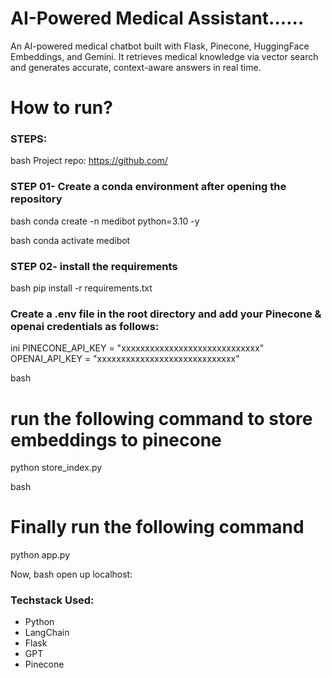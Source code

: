 # AI-Powered Medical Assistant......
An AI-powered medical chatbot built with Flask, Pinecone, HuggingFace Embeddings, and Gemini. It retrieves medical knowledge via vector search and generates accurate, context-aware answers in real time.


# How to run?
### STEPS:



bash
Project repo: https://github.com/

### STEP 01- Create a conda environment after opening the repository

bash
conda create -n medibot python=3.10 -y


bash
conda activate medibot



### STEP 02- install the requirements
bash
pip install -r requirements.txt



### Create a .env file in the root directory and add your Pinecone & openai credentials as follows:

ini
PINECONE_API_KEY = "xxxxxxxxxxxxxxxxxxxxxxxxxxxxx"
OPENAI_API_KEY = "xxxxxxxxxxxxxxxxxxxxxxxxxxxxx"



bash
# run the following command to store embeddings to pinecone
python store_index.py


bash
# Finally run the following command
python app.py


Now,
bash
open up localhost:



### Techstack Used:

- Python
- LangChain
- Flask
- GPT
- Pinecone

